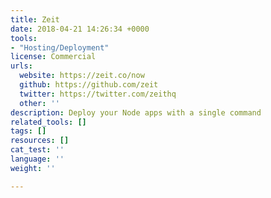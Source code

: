 ```yaml
---
title: Zeit
date: 2018-04-21 14:26:34 +0000
tools:
- "Hosting/Deployment"
license: Commercial
urls:
  website: https://zeit.co/now
  github: https://github.com/zeit
  twitter: https://twitter.com/zeithq
  other: ''
description: Deploy your Node apps with a single command
related_tools: []
tags: []
resources: []
cat_test: ''
language: ''
weight: ''

---
```

